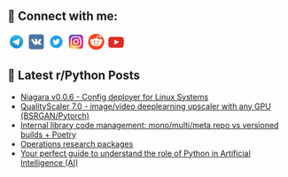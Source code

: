 ## 🔎 Connect with me:
[<img src="https://github.com/bullbesh/bullbesh/blob/main/images/Telegram.png" width="32" height="32" />](https://t.me/bullbesh)
[<img src="https://github.com/bullbesh/bullbesh/blob/main/images/VK.png" width="32" height="32" />](https://vk.com/bullbesh)
[<img src="https://github.com/bullbesh/bullbesh/blob/main/images/Twitter.png" width="32" height="32" />](https://twitter.com/bullbesh1)
[<img src="https://github.com/bullbesh/bullbesh/blob/main/images/Instagram.png" width="32" height="32" />](https://www.instagram.com/bullbesh)
[<img src="https://github.com/bullbesh/bullbesh/blob/main/images/Reddit.png" width="32" height="32" />](https://www.reddit.com/user/bullbesh)
[<img src="https://github.com/bullbesh/bullbesh/blob/main/images/YouTube.png" width="32" height="32" />](https://www.youtube.com/channel/UCtfjRs6uzgq5mfm8S06WTcg)

## 📕 Latest r/Python Posts
<!-- BLOG-POST-LIST:START -->
- [Niagara v0.0.6 - Config deployer for Linux Systems](https://www.reddit.com/r/Python/comments/z4jgn4/niagara_v006_config_deployer_for_linux_systems/)
- [QualityScaler 7.0 - image/video deeplearning upscaler with any GPU &lpar;BSRGAN/Pytorch&rpar;](https://www.reddit.com/r/Python/comments/z4g2p7/qualityscaler_70_imagevideo_deeplearning_upscaler/)
- [Internal library code management: mono/multi/meta repo vs versioned builds + Poetry](https://www.reddit.com/r/Python/comments/z4fr1q/internal_library_code_management_monomultimeta/)
- [Operations research packages](https://www.reddit.com/r/Python/comments/z4dxlr/operations_research_packages/)
- [Your perfect guide to understand the role of Python in Artificial Intelligence &lpar;AI&rpar;](https://www.reddit.com/r/Python/comments/z4avry/your_perfect_guide_to_understand_the_role_of/)
<!-- BLOG-POST-LIST:END -->
